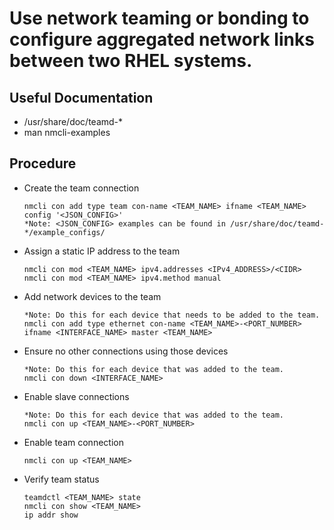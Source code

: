 # Use network teaming or bonding to configure aggregated network links between two RHEL systems.

## Useful Documentation

- /usr/share/doc/teamd-*
- man nmcli-examples

## Procedure

- Create the team connection

      nmcli con add type team con-name <TEAM_NAME> ifname <TEAM_NAME> config '<JSON_CONFIG>'
      *Note: <JSON_CONFIG> examples can be found in /usr/share/doc/teamd-*/example_configs/

- Assign a static IP address to the team

      nmcli con mod <TEAM_NAME> ipv4.addresses <IPv4_ADDRESS>/<CIDR>
      nmcli con mod <TEAM_NAME> ipv4.method manual

- Add network devices to the team

      *Note: Do this for each device that needs to be added to the team.
      nmcli con add type ethernet con-name <TEAM_NAME>-<PORT_NUMBER> ifname <INTERFACE_NAME> master <TEAM_NAME>

- Ensure no other connections using those devices

      *Note: Do this for each device that was added to the team.
      nmcli con down <INTERFACE_NAME>

- Enable slave connections

      *Note: Do this for each device that was added to the team.
      nmcli con up <TEAM_NAME>-<PORT_NUMBER>

- Enable team connection

      nmcli con up <TEAM_NAME>


- Verify team status

      teamdctl <TEAM_NAME> state
      nmcli con show <TEAM_NAME>
      ip addr show